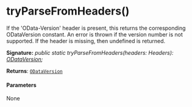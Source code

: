 # tryParseFromHeaders()




If the 'OData-Version' header is present, this returns the corresponding ODataVersion constant. An error is thrown if the version number is not supported. If the header is missing, then undefined is returned.

**Signature:** _public static tryParseFromHeaders(headers: Headers): [ODataVersion](../sp-http/odataversion.md);_

**Returns**: [`ODataVersion`](../sp-http/odataversion.md)





#### Parameters
None


